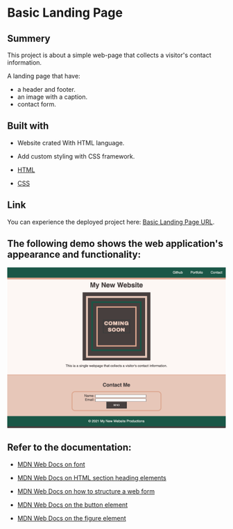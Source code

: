 # <Basic-Landing-Page>

# Basic Landing Page

## Summery
This project is about a simple web-page that collects a visitor's contact information.

A landing page that have:
*  a header and footer.
*  an image with a caption.
*  contact form.

## Built with

* Website crated With HTML language.
* Add custom styling with CSS framework.

* [HTML](https://developer.mozilla.org/en-US/docs/Web/HTML)
* [CSS](https://developer.mozilla.org/en-US/docs/Web/CSS)


## Link
You can experience the deployed project here: [Basic Landing Page URL](https://hadisparsa.github.io/Basic-Landing-Page/gi).


## The following demo shows the web application's appearance and functionality:

![screenshot](./assets/images/BasicLandingPage.jpg)



## Refer to the documentation:

* [MDN Web Docs on font](https://developer.mozilla.org/en-US/docs/Web/CSS/font)

* [MDN Web Docs on HTML section heading elements](https://developer.mozilla.org/en-US/docs/Web/HTML/Element/Heading_Elements)

* [MDN Web Docs on how to structure a web form](https://developer.mozilla.org/en-US/docs/Learn/Forms/How_to_structure_a_web_form)

* [MDN Web Docs on the button element](https://developer.mozilla.org/en-US/docs/Web/HTML/Element/button)

* [MDN Web Docs on the figure element](https://developer.mozilla.org/en-US/docs/Web/HTML/Element/figure)

